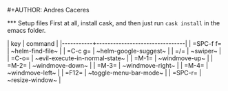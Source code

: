#+AUTHOR: Andres Caceres

*** Setup files
First at all, install cask, and then just run `cask install` in the emacs folder.

| key       | command                        |
|-----------+--------------------------------|
| =SPC-f f= | ~helm-find-file~               |
| =C-c g=   | ~helm-google-suggest~          |
| =/=       | ~swiper~                       |
| =C-o=     | ~evil-execute-in-normal-state~ |
| =M-1=     | ~windmove-up~                  |
| =M-2=     | ~windmove-down~                |
| =M-3=     | ~windmove-right~               |
| =M-4=     | ~windmove-left~                |
| =F12=     | ~toggle-menu-bar-mode~         |
| =SPC-r=   | ~resize-window~                |
